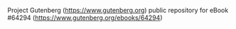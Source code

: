 Project Gutenberg (https://www.gutenberg.org) public repository for eBook #64294 (https://www.gutenberg.org/ebooks/64294)
